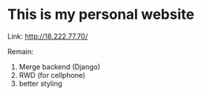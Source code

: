 # This is my personal website

Link: http://18.222.77.70/


Remain:
1. Merge backend (Django)
2. RWD (for cellphone)
3. better styling
